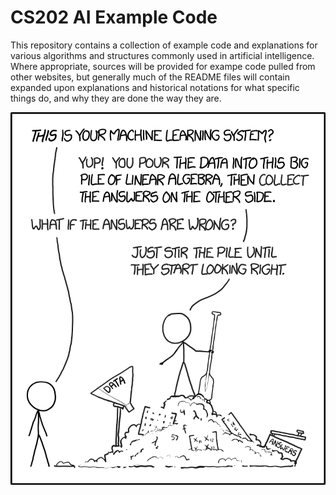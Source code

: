 # CS202 AI Example Code

This repository contains a collection of example code and explanations for various algorithms and structures commonly used in 
artificial intelligence. Where appropriate, sources will be provided for exampe code pulled from other websites, but generally
much of the README files will contain expanded upon explanations and historical notations for what specific things do, and 
why they are done the way they are.

![title](https://github.com/danielmallory/CS202Examples/blob/master/imgs/ml-xkcd.png)
